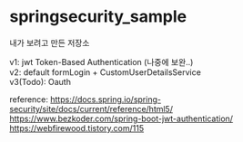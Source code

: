 # springsecurity_sample

내가 보려고 만든 저장소

v1: jwt Token-Based Authentication (나중에 보완..) \
v2: default formLogin + CustomUserDetailsService \
v3(Todo): Oauth

reference: https://docs.spring.io/spring-security/site/docs/current/reference/html5/ \
           https://www.bezkoder.com/spring-boot-jwt-authentication/ \
           https://webfirewood.tistory.com/115
           

